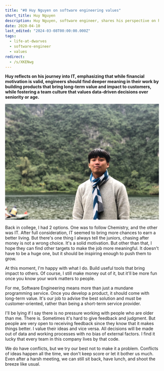 ```yaml
---
title: "#0 Huy Nguyen on software engineering values"
short_title: Huy Nguyen
description: Huy Nguyen, software engineer, shares his perspective on how software engineering should deliver long-term value beyond programming, and his approach to leading a team despite age differences
date: 2020-04-10
last_edited: "2024-03-08T00:00:00.000Z"
tags:
  - life-at-dwarves
  - software-engineer
  - values
redirect:
  - /s/XKENwg
---
```


**Huy reflects on his journey into IT, emphasizing that while financial motivation is valid, engineers should find deeper meaning in their work by building products that bring long-term value and impact to customers, while fostering a team culture that values data-driven decisions over seniority or age.**

![Huy Nguyen discussing with team members](assets/notion-image-1744047125987-qrmep.webp)

Back in college, I had 2 options. One was to follow Chemistry, and the other was IT. After full consideration, IT seemed to bring more chances to earn a better living. But there's one thing I always tell the juniors, chasing after money is not a wrong choice. It's a solid motivation. But other than that, I hope they can find other targets to make the job more meaningful. It doesn't have to be a huge one, but it should be inspiring enough to push them to grow.

At this moment, I'm happy with what I do. Build useful tools that bring impact to others. Of course, I still make money out of it, but it'll be more fun once you know your work matters to people.

For me, Software Engineering means more than just a mundane programming service. Once you develop a product, it should come with long-term value. It's our job to advise the best solution and must be customer-oriented, rather than being a short-term service provider.

I'll be lying if I say there is no pressure working with people who are older than me. There is. Sometimes it's hard to give feedback and judgment. But people are very open to receiving feedback since they know that it makes things better. I value their ideas and vice versa. All decisions will be made out of data and working processes with no bias of external factors. I find it lucky that every team in this company lives by that code.

We do have conflicts, but we try our best not to make it a problem. Conflicts of ideas happen all the time, we don't keep score or let it bother us much. Even after a harsh meeting, we can still sit back, have lunch, and shoot the breeze like usual.
